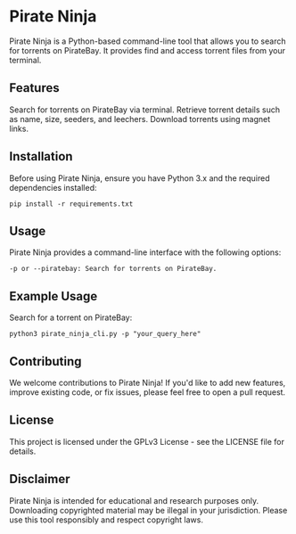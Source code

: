 <h1>Pirate Ninja</h1>
Pirate Ninja is a Python-based command-line tool that allows you to search for torrents on PirateBay. It provides find and access torrent files from your terminal.

<h2>Features</h2>
Search for torrents on PirateBay via terminal.
Retrieve torrent details such as name, size, seeders, and leechers.
Download torrents using magnet links.

<h2>Installation</h2>
Before using Pirate Ninja, ensure you have Python 3.x and the required dependencies installed:

    pip install -r requirements.txt


<h2>Usage</h2>
Pirate Ninja provides a command-line interface with the following options:

    -p or --piratebay: Search for torrents on PirateBay.

<h2>Example Usage</h2>
Search for a torrent on PirateBay:

    python3 pirate_ninja_cli.py -p "your_query_here"


<h2>Contributing</h2>
We welcome contributions to Pirate Ninja! If you'd like to add new features, improve existing code, or fix issues, please feel free to open a pull request.

<h2>License</h2>
This project is licensed under the GPLv3 License - see the LICENSE file for details.

<h2>Disclaimer</h2>
Pirate Ninja is intended for educational and research purposes only. Downloading copyrighted material may be illegal in your jurisdiction. Please use this tool responsibly and respect copyright laws.
